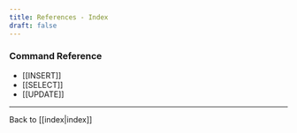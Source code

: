 ```yaml
---
title: References - Index
draft: false
---
```

### Command Reference

- [[INSERT]]
- [[SELECT]]
- [[UPDATE]]


---
Back to [[index|index]]
